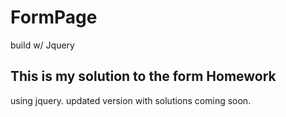 # FormPage
build w/ Jquery


## This is my solution to the form Homework
using jquery. updated version with solutions coming soon. 
